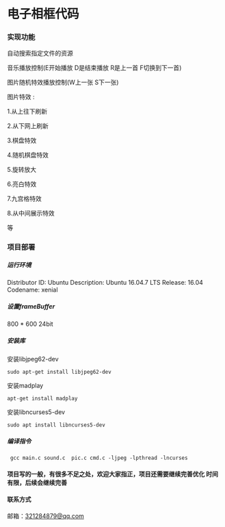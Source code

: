 # 电子相框代码

### 实现功能

自动搜索指定文件的资源

音乐播放控制(E开始播放 D是结束播放 R是上一首 F切换到下一首)

图片随机特效播放控制(W上一张 S下一张)

图片特效 :

1.从上往下刷新

2.从下网上刷新

3.棋盘特效

4.随机棋盘特效

5.旋转放大

6.亮白特效

7.九宫格特效

8.从中间展示特效

等

### 项目部署

##### 运行环境

Distributor ID:	Ubuntu
Description:	Ubuntu 16.04.7 LTS
Release:	16.04
Codename:	xenial

##### 设置frameBuffer

800 * 600 24bit

##### 安装库

安装libjpeg62-dev

```shell
sudo apt-get install libjpeg62-dev
```

安装madplay

```shell
apt-get install madplay
```

安装libncurses5-dev

```shell
sudo apt install libncurses5-dev
```

##### 编译指令

```shell
 gcc main.c sound.c  pic.c cmd.c -ljpeg -lpthread -lncurses
```

#### 项目写的一般，有很多不足之处，欢迎大家指正，项目还需要继续完善优化 时间有限，后续会继续完善

#### 联系方式

邮箱：321284879@qq.com
